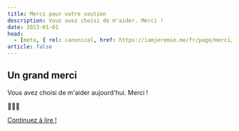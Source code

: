 ```yaml
---
title: Merci pour votre soutien
description: Vous avez choisi de m'aider. Merci !
date: 2023-01-01
head:
  - [meta, { rel: canonical, href: https://iamjeremie.me/fr/page/merci/ }]
article: false
---
```


## Un grand merci

Vous avez choisi de m'aider aujourd'hui. Merci !

💖💖💖

[Continuez à lire !](../../fr/article)
